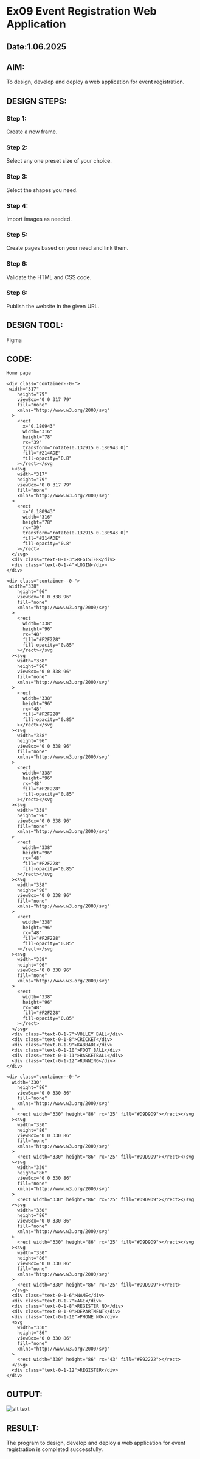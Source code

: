 # Ex09 Event Registration Web Application
## Date:1.06.2025

## AIM:
To design, develop and deploy a web application for event registration.

## DESIGN STEPS:

### Step 1:
Create a new frame.

### Step 2:
Select any one preset size of your choice.

### Step 3:
Select the shapes you need.

### Step 4:
Import images as needed.

### Step 5:
Create pages based on your need and link them.

### Step 6:

Validate the HTML and CSS code.

### Step 6:

Publish the website in the given URL.

## DESIGN TOOL:
Figma

## CODE:
```
Home page

<div class="container--0-">
 width="317"
    height="79"
    viewBox="0 0 317 79"
    fill="none"
    xmlns="http://www.w3.org/2000/svg"
  >
    <rect
      x="0.180943"
      width="316"
      height="78"
      rx="39"
      transform="rotate(0.132915 0.180943 0)"
      fill="#214ADE"
      fill-opacity="0.8"
    ></rect></svg
  ><svg
    width="317"
    height="79"
    viewBox="0 0 317 79"
    fill="none"
    xmlns="http://www.w3.org/2000/svg"
  >
    <rect
      x="0.180943"
      width="316"
      height="78"
      rx="39"
      transform="rotate(0.132915 0.180943 0)"
      fill="#214ADE"
      fill-opacity="0.8"
    ></rect>
  </svg>
  <div class="text-0-1-3">REGISTER</div>
  <div class="text-0-1-4">LOGIN</div>
</div>

<div class="container--0-">
 width="338"
    height="96"
    viewBox="0 0 338 96"
    fill="none"
    xmlns="http://www.w3.org/2000/svg"
  >
    <rect
      width="338"
      height="96"
      rx="48"
      fill="#F2F228"
      fill-opacity="0.85"
    ></rect></svg
  ><svg
    width="338"
    height="96"
    viewBox="0 0 338 96"
    fill="none"
    xmlns="http://www.w3.org/2000/svg"
  >
    <rect
      width="338"
      height="96"
      rx="48"
      fill="#F2F228"
      fill-opacity="0.85"
    ></rect></svg
  ><svg
    width="338"
    height="96"
    viewBox="0 0 338 96"
    fill="none"
    xmlns="http://www.w3.org/2000/svg"
  >
    <rect
      width="338"
      height="96"
      rx="48"
      fill="#F2F228"
      fill-opacity="0.85"
    ></rect></svg
  ><svg
    width="338"
    height="96"
    viewBox="0 0 338 96"
    fill="none"
    xmlns="http://www.w3.org/2000/svg"
  >
    <rect
      width="338"
      height="96"
      rx="48"
      fill="#F2F228"
      fill-opacity="0.85"
    ></rect></svg
  ><svg
    width="338"
    height="96"
    viewBox="0 0 338 96"
    fill="none"
    xmlns="http://www.w3.org/2000/svg"
  >
    <rect
      width="338"
      height="96"
      rx="48"
      fill="#F2F228"
      fill-opacity="0.85"
    ></rect></svg
  ><svg
    width="338"
    height="96"
    viewBox="0 0 338 96"
    fill="none"
    xmlns="http://www.w3.org/2000/svg"
  >
    <rect
      width="338"
      height="96"
      rx="48"
      fill="#F2F228"
      fill-opacity="0.85"
    ></rect>
  </svg>
  <div class="text-0-1-7">VOLLEY BALL</div>
  <div class="text-0-1-8">CRICKET</div>
  <div class="text-0-1-9">KABBADI</div>
  <div class="text-0-1-10">FOOT BALL</div>
  <div class="text-0-1-11">BASKETBALL</div>
  <div class="text-0-1-12">RUNNING</div>
</div>

<div class="container--0-">
  width="330"
    height="86"
    viewBox="0 0 330 86"
    fill="none"
    xmlns="http://www.w3.org/2000/svg"
  >
    <rect width="330" height="86" rx="25" fill="#D9D9D9"></rect></svg
  ><svg
    width="330"
    height="86"
    viewBox="0 0 330 86"
    fill="none"
    xmlns="http://www.w3.org/2000/svg"
  >
    <rect width="330" height="86" rx="25" fill="#D9D9D9"></rect></svg
  ><svg
    width="330"
    height="86"
    viewBox="0 0 330 86"
    fill="none"
    xmlns="http://www.w3.org/2000/svg"
  >
    <rect width="330" height="86" rx="25" fill="#D9D9D9"></rect></svg
  ><svg
    width="330"
    height="86"
    viewBox="0 0 330 86"
    fill="none"
    xmlns="http://www.w3.org/2000/svg"
  >
    <rect width="330" height="86" rx="25" fill="#D9D9D9"></rect></svg
  ><svg
    width="330"
    height="86"
    viewBox="0 0 330 86"
    fill="none"
    xmlns="http://www.w3.org/2000/svg"
  >
    <rect width="330" height="86" rx="25" fill="#D9D9D9"></rect>
  </svg>
  <div class="text-0-1-6">NAME</div>
  <div class="text-0-1-7">AGE</div>
  <div class="text-0-1-8">REGISTER NO</div>
  <div class="text-0-1-9">DEPARTMENT</div>
  <div class="text-0-1-10">PHONE NO</div>
  <svg
    width="330"
    height="86"
    viewBox="0 0 330 86"
    fill="none"
    xmlns="http://www.w3.org/2000/svg"
  >
    <rect width="330" height="86" rx="43" fill="#E92222"></rect>
  </svg>
  <div class="text-0-1-12">REGISTER</div>
</div>
```

## OUTPUT:
![alt text](<WhatsApp Image 2025-06-01 at 08.34.39_49d185ba.jpg>)

## RESULT:
The program to design, develop and deploy a web application for event registration is completed successfully.
